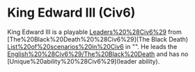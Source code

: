 # King Edward III (Civ6)

King Edward III is a playable [Leaders%20%28Civ6%29](leader) from [The%20Black%20Death%20%28Civ6%29](The Black Death) [List%20of%20scenarios%20in%20Civ6](scenario) in "". He leads the [English%20%28Civ6%29/The%20Black%20Death](English) and has no [Unique%20ability%20%28Civ6%29](leader ability).